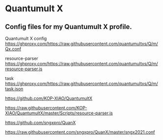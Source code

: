 # Quantumult X

## Config files for my Quantumult X profile.

Quantumult X config
https://ghproxy.com/https://raw.githubusercontent.com/quantumultxs/Q/m/Qx.conf

resource-parser
https://ghproxy.com/https://raw.githubusercontent.com/quantumultxs/Q/m/resource-parser.js

task
https://ghproxy.com/https://raw.githubusercontent.com/quantumultxs/Q/m/task.json


https://github.com/KOP-XIAO/QuantumultX

https://raw.githubusercontent.com/KOP-XIAO/QuantumultX/master/Scripts/resource-parser.js

https://github.com/sngxpro/QuanX

https://raw.githubusercontent.com/sngxpro/QuanX/master/sngx2021.conf
